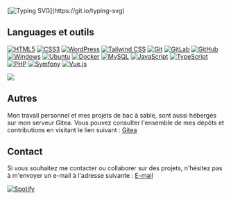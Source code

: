[![Typing SVG](https://readme-typing-svg.herokuapp.com?color=0000FF&lines=Bienvenue++sur+mon+profil+GitHub!👋;)](https://git.io/typing-svg)

## Languages et outils

[![HTML5](https://skillicons.dev/icons?i=html)](https://www.w3.org/html/)
[![CSS3](https://skillicons.dev/icons?i=css)](https://developer.mozilla.org/fr/docs/Web/CSS)
[![WordPress](https://skillicons.dev/icons?i=wordpress)](https://wordpress.org/)
[![Tailwind CSS](https://skillicons.dev/icons?i=tailwind)](https://tailwindcss.com/)
[![Git](https://skillicons.dev/icons?i=git)](https://git-scm.com/)
[![GitLab](https://skillicons.dev/icons?i=gitlab)](https://about.gitlab.com/)
[![GitHub](https://skillicons.dev/icons?i=github)](https://www.github.com/)
[![Windows](https://skillicons.dev/icons?i=windows)](https://www.microsoft.com/windows/windows)
[![Ubuntu](https://skillicons.dev/icons?i=linux)](https://ubuntu.com/)
[![Docker](https://skillicons.dev/icons?i=docker)](https://www.docker.com/)
[![MySQL](https://skillicons.dev/icons?i=mysql)](https://www.mysql.com/)
[![JavaScript](https://skillicons.dev/icons?i=js)](https://developer.mozilla.org/fr/docs/Web/JavaScript)
[![TypeScript](https://skillicons.dev/icons?i=ts)](https://www.typescriptlang.org/)
[![PHP](https://skillicons.dev/icons?i=php)](https://www.php.net/)
[![Symfony](https://skillicons.dev/icons?i=symfony)](https://symfony.com/)
[![Vue.js](https://skillicons.dev/icons?i=vue)](https://vuejs.org/)


![](https://komarev.com/ghpvc/?username=Fabienmcll-Dev&color=lightgrey&labelColor=1572B6&logo=CSS3&style=for-the-badge&logoColor=white)
<br/>


## Autres
Mon travail personnel et mes projets de bac à sable, sont aussi hébergés sur mon serveur Gitea. Vous pouvez consulter l'ensemble de mes dépôts et contributions en visitant le lien suivant : [Gitea](https://gitea.fabienmcl.fr)


## Contact
Si vous souhaitez me contacter ou collaborer sur des projets, n'hésitez pas à m'envoyer un e-mail à l'adresse suivante : 
[E-mail](mailto:contact.fabienmichel@gmail.com)

<div>
    <a href="https://open.spotify.com/user/omnitenebris">
        <img src="https://novatorem.vercel.app/api/spotify" alt="Spotify" />
    </a>
</div>


